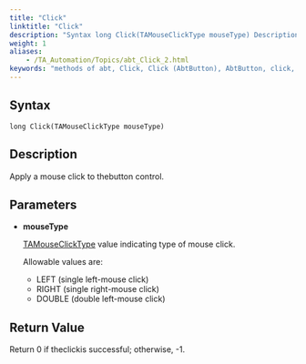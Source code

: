 ```yaml
--- 
title: "Click"
linktitle: "Click"
description: "Syntax long Click(TAMouseClickType mouseType) Description Apply a mouse click to the button control. Parameters mouseType TAMouseClickType value indicating type of mouse click. Allowable values are: ..."
weight: 1
aliases: 
    - /TA_Automation/Topics/abt_Click_2.html
keywords: "methods of abt, Click, Click (AbtButton), AbtButton, click, abtbutton click, left click on button, right click on button, double click on button"
---
```


## Syntax

`long Click(TAMouseClickType mouseType)`

## Description  

Apply a mouse click to thebutton control.

## Parameters  

-   **mouseType**

    [TAMouseClickType](/automation-guide/action-based-testing-language/testarchitect-automation-classes/automation-classes/abt-object-classes/tamouseclicktype) value indicating type of mouse click.

    Allowable values are:

    -   LEFT \(single left-mouse click\)
    -   RIGHT \(single right-mouse click\)
    -   DOUBLE \(double left-mouse click\)

## Return Value

Return 0 if theclickis successful; otherwise, -1.


